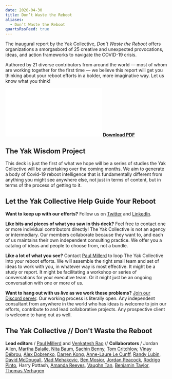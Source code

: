 ```yaml
---
date: 2020-04-30
title: Don’t Waste the Reboot
aliases:
  - Don’t Waste the Reboot
quartsRssFeed: true
---
```

The inaugural report by the Yak Collective, *Don’t Waste the Reboot* offers organizations a smorgasbord of 25 creative and unexpected provocations, ideas, and action frameworks to navigate the COVID-19 crisis.
  
Authored by 21 diverse contributors from around the world — most of whom are working together for the first time — we believe this report will get you thinking about your reboot efforts in a bolder, more imaginative way. Let us know what you think!

![Making the next normal better than the last one](../assets/dont%20waste%20the%20reboot.pdf)
[**Download PDF**](../assets/dont%20waste%20the%20reboot.pdf)

## The Yak Wisdom Project
This deck is just the first of what we hope will be a series of studies the Yak Collective will be undertaking over the coming months. We aim to generate a body of Covid-19 reboot intelligence that is fundamentally different from anything you might see anywhere else, not just in terms of content, but in terms of the process of getting to it.

## Let the Yak Collective Help Guide Your Reboot
**Want to keep up with our efforts?** Follow us on [Twitter](https://twitter.com/yak_collective) and [LinkedIn](https://www.linkedin.com/company/yak-collective/).

**Like bits and pieces of what you saw in this deck?** Feel free to contact one or more individual contributors directly! The Yak Collective is not an agency or intermediary. Our members collaborate because they want to, and each of us maintains their own independent consulting practice. We offer you a catalog of ideas and people to choose from, not a bundle.

**Like a lot of what you see?** Contact [Paul Millerd](https://think-boundless.com/) to loop The Yak Collective into your reboot efforts. We will assemble the right small team and set of ideas to work with you, in whatever way is most effective. It might be a study or report. It might be facilitating a workshop or series of conversations for your executive team. Or it might just be an ongoing conversation with one or more of us.

**Want to hang out with us *live* as we work these problems?** [Join our Discord server](../join.md). Our working process is literally open. Any independent consultant from anywhere in the world who has ideas is welcome to join our efforts, contribute to and lead collaborative projects. Any prospective client is welcome to hang out as well.

## The Yak Collective // Don't Waste the Reboot
**Lead editors** / [Paul Millerd](https://think-boundless.com/) and [Venkatesh Rao](https://venkateshrao.com/) // **Collaborators** / Jordan Allen, [Martha Balaile](https://www.mythologystudio.com/), [Nita Baum](https://www.bfree.live/), [Sachin Benny](https://sachinbenny.notion.site/I-m-Sachin-Benny-7391ec1aafa94af28599a2b089c4bf35), [Tom Critchlow](https://tomcritchlow.com/), [Vinay Débrou](https://twitter.com/vinaydebrou), [Alex Dobrenko](https://twitter.com/Dobrenkz), [Darren Kong](https://varietal.xyz/home/), [Anne-Laure Le Cunff](https://nesslabs.com/), [Randy Lubin](https://randylubin.com/), [David McDougall](https://twitter.com/dmcdougall), [Vlad Mehakovic](https://twitter.com/vladiim), [Ben Mosior](https://hiredthought.com/), [Jordan Peacock](https://www.becomingmachinic.com/), [Rodrigo Pinto](https://www.linkedin.com/in/rodrigopedroso/), Harry Pottash, [Amanda Reeves](https://wabisabifutures.com/), [Vaughn Tan](https://vaughntan.org/), [Benjamin Taylor](https://www.antlerboy.com/), [Thomas Verhagen](https://www.linkedin.com/in/thomasverhagen/)
